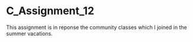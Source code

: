 # C_Assignment_12
This assignment is in reponse the community classes which I joined in the summer vacations.
